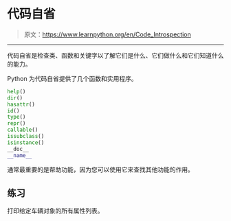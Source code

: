 # 代码自省

> 原文：<https://www.learnpython.org/en/Code_Introspection>

* * *

代码自省是检查类、函数和关键字以了解它们是什么、它们做什么和它们知道什么的能力。

Python 为代码自省提供了几个函数和实用程序。

```py
help()
dir() 
hasattr() 
id() 
type() 
repr() 
callable() 
issubclass() 
isinstance() 
__doc__ 
__name__ 
```

通常最重要的是帮助功能，因为您可以使用它来查找其他功能的作用。

## 练习

打印给定车辆对象的所有属性列表。